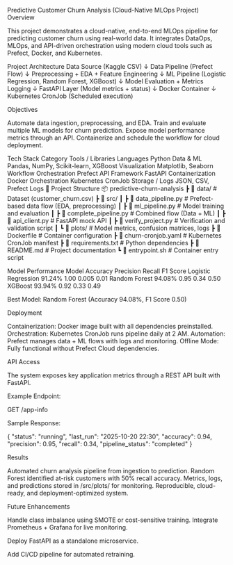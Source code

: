 Predictive Customer Churn Analysis (Cloud-Native MLOps Project)
Overview

This project demonstrates a cloud-native, end-to-end MLOps pipeline for predicting customer churn using real-world data.
It integrates DataOps, MLOps, and API-driven orchestration using modern cloud tools such as Prefect, Docker, and Kubernetes.

Project Architecture
Data Source (Kaggle CSV)
       ↓
Data Pipeline (Prefect Flow)
       ↓
Preprocessing + EDA + Feature Engineering
       ↓
ML Pipeline (Logistic Regression, Random Forest, XGBoost)
       ↓
Model Evaluation + Metrics Logging
       ↓
FastAPI Layer (Model metrics + status)
       ↓
Docker Container
       ↓
Kubernetes CronJob (Scheduled execution)

Objectives

Automate data ingestion, preprocessing, and EDA.
Train and evaluate multiple ML models for churn prediction.
Expose model performance metrics through an API.
Containerize and schedule the workflow for cloud deployment.

Tech Stack
Category	Tools / Libraries
Languages	Python
Data & ML	Pandas, NumPy, Scikit-learn, XGBoost
Visualization	Matplotlib, Seaborn
Workflow Orchestration	Prefect
API Framework	FastAPI
Containerization	Docker
Orchestration	Kubernetes CronJob
Storage / Logs	JSON, CSV, Prefect Logs
📁 Project Structure
📦 predictive-churn-analysis
 ┣ 📂 data/                  # Dataset (customer_churn.csv)
 ┣ 📂 src/
 ┃ ┣ 📜 data_pipeline.py     # Prefect-based data flow (EDA, preprocessing)
 ┃ ┣ 📜 ml_pipeline.py       # Model training and evaluation
 ┃ ┣ 📜 complete_pipeline.py # Combined flow (Data + ML)
 ┃ ┣ 📜 api_client.py        # FastAPI mock API
 ┃ ┣ 📜 verify_project.py    # Verification and validation script
 ┃ ┗ 📂 plots/               # Model metrics, confusion matrices, logs
 ┣ 📜 Dockerfile             # Container configuration
 ┣ 📜 churn-cronjob.yaml     # Kubernetes CronJob manifest
 ┣ 📜 requirements.txt       # Python dependencies
 ┣ 📜 README.md              # Project documentation
 ┗ 📜 entrypoint.sh          # Container entry script

Model Performance
Model	Accuracy	Precision	Recall	F1 Score
Logistic Regression	91.24%	1.00	0.005	0.01
Random Forest	94.08%	0.95	0.34	0.50
XGBoost	93.94%	0.92	0.33	0.49

Best Model: Random Forest (Accuracy 94.08%, F1 Score 0.50)

Deployment

Containerization: Docker image built with all dependencies preinstalled.
Orchestration: Kubernetes CronJob runs pipeline daily at 2 AM.
Automation: Prefect manages data + ML flows with logs and monitoring.
Offline Mode: Fully functional without Prefect Cloud dependencies.

API Access

The system exposes key application metrics through a REST API built with FastAPI.

Example Endpoint:

GET /app-info


Sample Response:

{
  "status": "running",
  "last_run": "2025-10-20 22:30",
  "accuracy": 0.94,
  "precision": 0.95,
  "recall": 0.34,
  "pipeline_status": "completed"
}

Results

Automated churn analysis pipeline from ingestion to prediction.
Random Forest identified at-risk customers with 50% recall accuracy.
Metrics, logs, and predictions stored in /src/plots/ for monitoring.
Reproducible, cloud-ready, and deployment-optimized system.

Future Enhancements

Handle class imbalance using SMOTE or cost-sensitive training.
Integrate Prometheus + Grafana for live monitoring.

Deploy FastAPI as a standalone microservice.

Add CI/CD pipeline for automated retraining.
